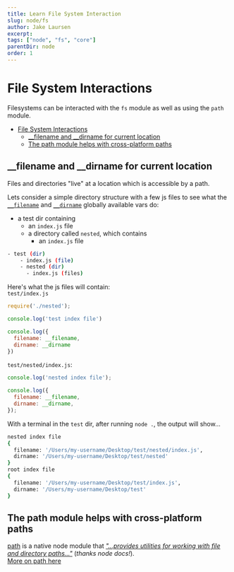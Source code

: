 ```yaml
---
title: Learn File System Interaction
slug: node/fs
author: Jake Laursen
excerpt: 
tags: ["node", "fs", "core"]
parentDir: node
order: 1
---
```



# File System Interactions
Filesystems can be interacted with the `fs` module as well as using the `path` module.  


- [File System Interactions](#file-system-interactions)
  - [\_\_filename and \_\_dirname for current location](#__filename-and-__dirname-for-current-location)
  - [The path module helps with cross-platform paths](#the-path-module-helps-with-cross-platform-paths)

## __filename and __dirname for current location
Files and directories "live" at a location which is accessible by a path.  

Lets consider a simple directory structure with a few js files to see what the [`__filename`](https://nodejs.org/dist/latest-v18.x/docs/api/modules.html#__filename) and [`__dirname`](https://nodejs.org/dist/latest-v18.x/docs/api/modules.html#__dirname) globally available vars do:
- a test dir containing
  - an `index.js` file
  - a directory called `nested`, which contains
    - an `index.js` file
```bash
- test (dir)
    - index.js (file)
    - nested (dir)
      - index.js (files)
```

Here's what the js files will contain:  
`test/index.js`
```js
require('./nested');

console.log('test index file')

console.log({
  filename: __filename,
  dirname: __dirname
})
```

`test/nested/index.js`:
```js
console.log('nested index file');

console.log({
  filename: __filename,
  dirname: __dirname,
});
```

With a terminal in the `test` dir, after running `node .`, the output will show...
```bash
nested index file
{
  filename: '/Users/my-username/Desktop/test/nested/index.js',
  dirname: '/Users/my-username/Desktop/test/nested'
}
root index file
{
  filename: '/Users/my-username/Desktop/test/index.js',
  dirname: '/Users/my-username/Desktop/test'
}
```

## The path module helps with cross-platform paths
[path](https://nodejs.org/dist/latest-v18.x/docs/api/path.html) is a native node module that [_"...provides utilities for working with file and directory paths..."_](https://nodejs.org/dist/latest-v18.x/docs/api/path.html) (_thanks node docs!_).  
[More on path here](/node/fs/path)